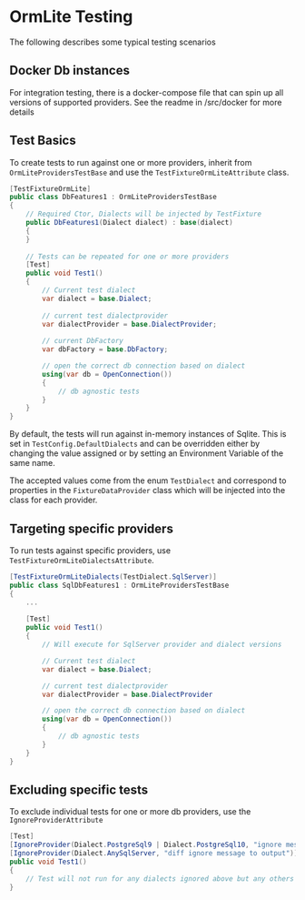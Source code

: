 # OrmLite Testing

The following describes some typical testing scenarios

## Docker Db instances

For integration testing, there is a docker-compose file that can spin up all versions of supported providers. See the readme in /src/docker for more details

## Test Basics

To create tests to run against one or more providers, inherit from `OrmLiteProvidersTestBase` 
and use the `TestFixtureOrmLiteAttribute` class.

```csharp
[TestFixtureOrmLite]
public class DbFeatures1 : OrmLiteProvidersTestBase 
{
    // Required Ctor, Dialects will be injected by TestFixture
    public DbFeatures1(Dialect dialect) : base(dialect)
    {
    }
    
    // Tests can be repeated for one or more providers
    [Test]
    public void Test1() 
    {
        // Current test dialect
        var dialect = base.Dialect;
    
        // current test dialectprovider
        var dialectProvider = base.DialectProvider;
        
        // current DbFactory
        var dbFactory = base.DbFactory;

        // open the correct db connection based on dialect 
        using(var db = OpenConnection())
        {
            // db agnostic tests
        }
    }
}
```

By default, the tests will run against in-memory instances of Sqlite.
This is set in `TestConfig.DefaultDialects` and can be overridden either by changing
the value assigned or by setting an Environment Variable of the same name.

The accepted values come from the enum `TestDialect` and correspond to properties 
in the `FixtureDataProvider` class which will be injected into the class for each provider.

## Targeting specific providers

To run tests against specific providers, use `TestFixtureOrmLiteDialectsAttribute`.

```csharp
[TestFixtureOrmLiteDialects(TestDialect.SqlServer)]
public class SqlDbFeatures1 : OrmLiteProvidersTestBase 
{
    ...
    
    [Test]
    public void Test1() 
    {
        // Will execute for SqlServer provider and dialect versions

        // Current test dialect
        var dialect = base.Dialect;

        // current test dialectprovider
        var dialectProvider = base.DialectProvider

        // open the correct db connection based on dialect 
        using(var db = OpenConnection())
        {
            // db agnostic tests
        }
    }
}
```

## Excluding specific tests 

To exclude individual tests for one or more db providers, use the `IgnoreProviderAttribute`

```csharp
[Test]
[IgnoreProvider(Dialect.PostgreSql9 | Dialect.PostgreSql10, "ignore message to output")]
[IgnoreProvider(Dialect.AnySqlServer, "diff ignore message to output")]
public void Test1()
{
    // Test will not run for any dialects ignored above but any others 
}
``` 
